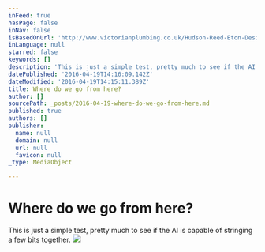 ```yaml
---
inFeed: true
hasPage: false
inNav: false
isBasedOnUrl: 'http://www.victorianplumbing.co.uk/Hudson-Reed-Eton-Designer-Radiator-1200-x-450mm-Chrome-HL375-.aspx'
inLanguage: null
starred: false
keywords: []
description: 'This is just a simple test, pretty much to see if the AI is capable of stringing a few bits together. '
datePublished: '2016-04-19T14:16:09.142Z'
dateModified: '2016-04-19T14:15:11.389Z'
title: Where do we go from here?
author: []
sourcePath: _posts/2016-04-19-where-do-we-go-from-here.md
published: true
authors: []
publisher:
  name: null
  domain: null
  url: null
  favicon: null
_type: MediaObject

---
```

# Where do we go from here?

This is just a simple test, pretty much to see if the AI is capable of stringing a few bits together. ![](https://imgflo.herokuapp.com/graph/vahj1ThiexotieMo/16e8962ee263366ca85c0ff81be32794/passthrough.jpg?height=600&input=https%3A%2F%2Fthe-grid-user-content.s3-us-west-2.amazonaws.com%2F8293f804-e723-42c7-a983-ac377615e50d.jpg)
